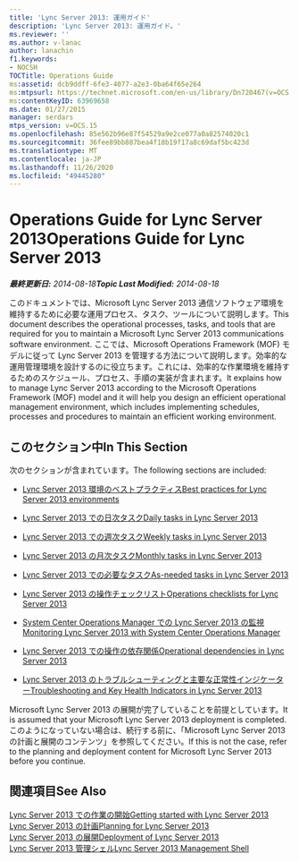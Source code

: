 ```yaml
---
title: 'Lync Server 2013: 運用ガイド'
description: 'Lync Server 2013: 運用ガイド。'
ms.reviewer: ''
ms.author: v-lanac
author: lanachin
f1.keywords:
- NOCSH
TOCTitle: Operations Guide
ms:assetid: dcb9ddff-6fe3-4077-a2e3-0ba64f65e264
ms:mtpsurl: https://technet.microsoft.com/en-us/library/Dn720467(v=OCS.15)
ms:contentKeyID: 63969658
ms.date: 01/27/2015
manager: serdars
mtps_version: v=OCS.15
ms.openlocfilehash: 85e562b96e87f54529a9e2ce077a0a82574020c1
ms.sourcegitcommit: 36fee89bb887bea4f18b19f17a8c69daf5bc423d
ms.translationtype: MT
ms.contentlocale: ja-JP
ms.lasthandoff: 11/26/2020
ms.locfileid: "49445280"
---
```

# <a name="operations-guide-for-lync-server-2013"></a><span data-ttu-id="82ba4-103">Operations Guide for Lync Server 2013</span><span class="sxs-lookup"><span data-stu-id="82ba4-103">Operations Guide for Lync Server 2013</span></span>

<div data-xmlns="http://www.w3.org/1999/xhtml">

<div class="topic" data-xmlns="http://www.w3.org/1999/xhtml" data-msxsl="urn:schemas-microsoft-com:xslt" data-cs="https://msdn.microsoft.com/">

<div data-asp="https://msdn2.microsoft.com/asp">



</div>

<div id="mainSection">

<div id="mainBody"><span data-ttu-id="82ba4-104">

<span> </span></span><span class="sxs-lookup"><span data-stu-id="82ba4-104">

<span> </span></span></span>

<span data-ttu-id="82ba4-105">_**最終更新日:** 2014-08-18_</span><span class="sxs-lookup"><span data-stu-id="82ba4-105">_**Topic Last Modified:** 2014-08-18_</span></span>

<span data-ttu-id="82ba4-106">このドキュメントでは、Microsoft Lync Server 2013 通信ソフトウェア環境を維持するために必要な運用プロセス、タスク、ツールについて説明します。</span><span class="sxs-lookup"><span data-stu-id="82ba4-106">This document describes the operational processes, tasks, and tools that are required for you to maintain a Microsoft Lync Server 2013 communications software environment.</span></span> <span data-ttu-id="82ba4-107">ここでは、Microsoft Operations Framework (MOF) モデルに従って Lync Server 2013 を管理する方法について説明します。効率的な運用管理環境を設計するのに役立ちます。これには、効率的な作業環境を維持するためのスケジュール、プロセス、手順の実装が含まれます。</span><span class="sxs-lookup"><span data-stu-id="82ba4-107">It explains how to manage Lync Server 2013 according to the Microsoft Operations Framework (MOF) model and it will help you design an efficient operational management environment, which includes implementing schedules, processes and procedures to maintain an efficient working environment.</span></span>

<div>

## <a name="in-this-section"></a><span data-ttu-id="82ba4-108">このセクション中</span><span class="sxs-lookup"><span data-stu-id="82ba4-108">In This Section</span></span>

<span data-ttu-id="82ba4-109">次のセクションが含まれています。</span><span class="sxs-lookup"><span data-stu-id="82ba4-109">The following sections are included:</span></span>

  - [<span data-ttu-id="82ba4-110">Lync Server 2013 環境のベストプラクティス</span><span class="sxs-lookup"><span data-stu-id="82ba4-110">Best practices for Lync Server 2013 environments</span></span>](lync-server-2013-best-practices-for-lync-server-environments.md)

  - [<span data-ttu-id="82ba4-111">Lync Server 2013 での日次タスク</span><span class="sxs-lookup"><span data-stu-id="82ba4-111">Daily tasks in Lync Server 2013</span></span>](lync-server-2013-daily-tasks.md)

  - [<span data-ttu-id="82ba4-112">Lync Server 2013 での週次タスク</span><span class="sxs-lookup"><span data-stu-id="82ba4-112">Weekly tasks in Lync Server 2013</span></span>](lync-server-2013-weekly-tasks.md)

  - [<span data-ttu-id="82ba4-113">Lync Server 2013 の月次タスク</span><span class="sxs-lookup"><span data-stu-id="82ba4-113">Monthly tasks in Lync Server 2013</span></span>](lync-server-2013-monthly-tasks.md)

  - [<span data-ttu-id="82ba4-114">Lync Server 2013 での必要なタスク</span><span class="sxs-lookup"><span data-stu-id="82ba4-114">As-needed tasks in Lync Server 2013</span></span>](lync-server-2013-as-needed-tasks.md)

  - [<span data-ttu-id="82ba4-115">Lync Server 2013 の操作チェックリスト</span><span class="sxs-lookup"><span data-stu-id="82ba4-115">Operations checklists for Lync Server 2013</span></span>](lync-server-2013-operations-checklists.md)

  - [<span data-ttu-id="82ba4-116">System Center Operations Manager での Lync Server 2013 の監視</span><span class="sxs-lookup"><span data-stu-id="82ba4-116">Monitoring Lync Server 2013 with System Center Operations Manager</span></span>](lync-server-2013-monitoring-lync-server-with-system-center-operations-manager.md)

  - [<span data-ttu-id="82ba4-117">Lync Server 2013 での操作の依存関係</span><span class="sxs-lookup"><span data-stu-id="82ba4-117">Operational dependencies in Lync Server 2013</span></span>](lync-server-2013-operational-dependencies.md)

  - [<span data-ttu-id="82ba4-118">Lync Server 2013 のトラブルシューティングと主要な正常性インジケーター</span><span class="sxs-lookup"><span data-stu-id="82ba4-118">Troubleshooting and Key Health Indicators in Lync Server 2013</span></span>](lync-server-2013-troubleshooting-and-key-health-indicators.md)

<span data-ttu-id="82ba4-119">Microsoft Lync Server 2013 の展開が完了していることを前提としています。</span><span class="sxs-lookup"><span data-stu-id="82ba4-119">It is assumed that your Microsoft Lync Server 2013 deployment is completed.</span></span> <span data-ttu-id="82ba4-120">このようになっていない場合は、続行する前に、「Microsoft Lync Server 2013 の計画と展開のコンテンツ」を参照してください。</span><span class="sxs-lookup"><span data-stu-id="82ba4-120">If this is not the case, refer to the planning and deployment content for Microsoft Lync Server 2013 before you continue.</span></span>

</div>

<div>

## <a name="see-also"></a><span data-ttu-id="82ba4-121">関連項目</span><span class="sxs-lookup"><span data-stu-id="82ba4-121">See Also</span></span>


[<span data-ttu-id="82ba4-122">Lync Server 2013 での作業の開始</span><span class="sxs-lookup"><span data-stu-id="82ba4-122">Getting started with Lync Server 2013</span></span>](lync-server-2013-getting-started.md)  
[<span data-ttu-id="82ba4-123">Lync Server 2013 の計画</span><span class="sxs-lookup"><span data-stu-id="82ba4-123">Planning for Lync Server 2013</span></span>](lync-server-2013-planning.md)  
[<span data-ttu-id="82ba4-124">Lync Server 2013 の展開</span><span class="sxs-lookup"><span data-stu-id="82ba4-124">Deployment of Lync Server 2013</span></span>](lync-server-2013-deployment.md)  
[<span data-ttu-id="82ba4-125">Lync Server 2013 管理シェル</span><span class="sxs-lookup"><span data-stu-id="82ba4-125">Lync Server 2013 Management Shell</span></span>](lync-server-2013-lync-server-management-shell.md)  
  

<span data-ttu-id="82ba4-126"></div>

</div>

<span> </span>

</div>

</div>

</span><span class="sxs-lookup"><span data-stu-id="82ba4-126"></div>

</div>

<span> </span>

</div>

</div>

</span></span></div>

